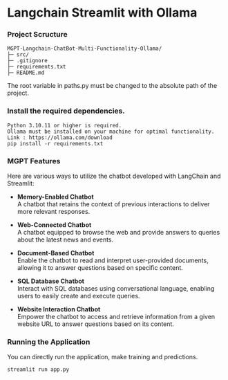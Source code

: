 # Langchain Streamlit with Ollama
### Project Scructure

```
MGPT-Langchain-ChatBot-Multi-Functionality-Ollama/
├─ src/
├─ .gitignore
├─ requirements.txt
├─ README.md
```

The root variable in paths.py must be changed to the absolute path of the project.

### Install the required dependencies.
```shell
Python 3.10.11 or higher is required.
Ollama must be installed on your machine for optimal functionality. Link : https://ollama.com/download
pip install -r requirements.txt
```
### MGPT Features
Here are various ways to utilize the chatbot developed with LangChain and Streamlit:

-  **Memory-Enabled Chatbot** \
   A chatbot that retains the context of previous interactions to deliver more relevant responses.

-  **Web-Connected Chatbot** \
   A chatbot equipped to browse the web and provide answers to queries about the latest news and events.

-  **Document-Based Chatbot** \
   Enable the chatbot to read and interpret user-provided documents, allowing it to answer questions based on specific content.

-  **SQL Database Chatbot** \
   Interact with SQL databases using conversational language, enabling users to easily create and execute queries.

-  **Website Interaction Chatbot** \
   Empower the chatbot to access and retrieve information from a given website URL to answer questions based on its content.

### Running the Application

You can directly run the application, make training and predictions. 

```bash
streamlit run app.py
```  
